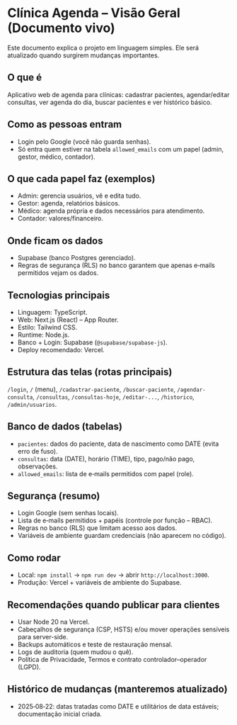 # Clínica Agenda – Visão Geral (Documento vivo)

Este documento explica o projeto em linguagem simples. Ele será atualizado quando surgirem mudanças importantes.

## O que é
Aplicativo web de agenda para clínicas: cadastrar pacientes, agendar/editar consultas, ver agenda do dia, buscar pacientes e ver histórico básico.

## Como as pessoas entram
- Login pelo Google (você não guarda senhas).
- Só entra quem estiver na tabela `allowed_emails` com um papel (admin, gestor, médico, contador).

## O que cada papel faz (exemplos)
- Admin: gerencia usuários, vê e edita tudo.
- Gestor: agenda, relatórios básicos.
- Médico: agenda própria e dados necessários para atendimento.
- Contador: valores/financeiro.

## Onde ficam os dados
- Supabase (banco Postgres gerenciado).
- Regras de segurança (RLS) no banco garantem que apenas e‑mails permitidos vejam os dados.

## Tecnologias principais
- Linguagem: TypeScript.
- Web: Next.js (React) – App Router.
- Estilo: Tailwind CSS.
- Runtime: Node.js.
- Banco + Login: Supabase (`@supabase/supabase-js`).
- Deploy recomendado: Vercel.

## Estrutura das telas (rotas principais)
`/login`, `/` (menu), `/cadastrar-paciente`, `/buscar-paciente`, `/agendar-consulta`, `/consultas`, `/consultas-hoje`, `/editar-...`, `/historico`, `/admin/usuarios`.

## Banco de dados (tabelas)
- `pacientes`: dados do paciente, data de nascimento como DATE (evita erro de fuso).
- `consultas`: data (DATE), horário (TIME), tipo, pago/não pago, observações.
- `allowed_emails`: lista de e‑mails permitidos com papel (role).

## Segurança (resumo)
- Login Google (sem senhas locais).
- Lista de e‑mails permitidos + papéis (controle por função – RBAC).
- Regras no banco (RLS) que limitam acesso aos dados.
- Variáveis de ambiente guardam credenciais (não aparecem no código).

## Como rodar
- Local: `npm install` → `npm run dev` → abrir `http://localhost:3000`.
- Produção: Vercel + variáveis de ambiente do Supabase.

## Recomendações quando publicar para clientes
- Usar Node 20 na Vercel.
- Cabeçalhos de segurança (CSP, HSTS) e/ou mover operações sensíveis para server-side.
- Backups automáticos e teste de restauração mensal.
- Logs de auditoria (quem mudou o quê).
- Política de Privacidade, Termos e contrato controlador–operador (LGPD).

## Histórico de mudanças (manteremos atualizado)
- 2025‑08‑22: datas tratadas como DATE e utilitários de data estáveis; documentação inicial criada.

